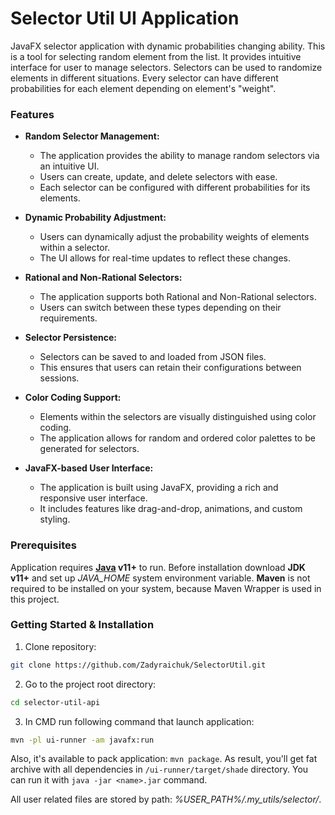 # **Selector Util UI Application**

JavaFX selector application with dynamic probabilities changing ability.
This is a tool for selecting random element from the list.
It provides intuitive interface for user to manage selectors.
Selectors can be used to randomize elements in different situations.
Every selector can have different probabilities for each element depending on element's "weight".

### Features
- **Random Selector Management:** 
  - The application provides the ability to manage random selectors via an intuitive UI.
  - Users can create, update, and delete selectors with ease.
  - Each selector can be configured with different probabilities for its elements.

- **Dynamic Probability Adjustment:**
  - Users can dynamically adjust the probability weights of elements within a selector.
  - The UI allows for real-time updates to reflect these changes.

- **Rational and Non-Rational Selectors:**
  - The application supports both Rational and Non-Rational selectors.
  - Users can switch between these types depending on their requirements.

- **Selector Persistence:**
  - Selectors can be saved to and loaded from JSON files.
  - This ensures that users can retain their configurations between sessions.

- **Color Coding Support:**
  - Elements within the selectors are visually distinguished using color coding.
  - The application allows for random and ordered color palettes to be generated for selectors.

- **JavaFX-based User Interface:**
  - The application is built using JavaFX, providing a rich and responsive user interface.
  - It includes features like drag-and-drop, animations, and custom styling.

### Prerequisites

Application requires **[Java](https://www.oracle.com/java/technologies/javase/) v11+** to run.
Before installation download **JDK v11+** and set up *JAVA_HOME* system environment variable.
**Maven** is not required to be installed on your system, because Maven Wrapper is used in this project.

### Getting Started & Installation

1. Clone repository:
```bash
git clone https://github.com/Zadyraichuk/SelectorUtil.git
```

2. Go to the project root directory:
```bash
cd selector-util-api
```

3. In CMD run following command that launch application:
```bash
mvn -pl ui-runner -am javafx:run
```

Also, it's available to pack application: `mvn package`.
As result, you'll get fat archive with all dependencies in `/ui-runner/target/shade` directory. 
You can run it with `java -jar <name>.jar` command.

All user related files are stored by path: *%USER_PATH%/.my_utils/selector/*.
